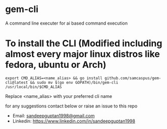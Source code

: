 # gem-cli
A command line executer for ai based command execution


<!-- # To install the Cli 


```shell
export CMD_ALIAS=<name_alias> && go install github.com/samcaspus/gem-cli@main && mv $GOPATH/bin/gem-cli $GOPATH/bin/$CMD_ALIAS
``` -->

# To install the CLI (Modified including almost every major linux distros like fedora, ubuntu or Arch)

```shell
export CMD_ALIAS=<name_alias> && go install github.com/samcaspus/gem-cli@latest && sudo mv $(go env GOPATH)/bin/gem-cli /usr/local/bin/$CMD_ALIAS
```

Replace <name_alias> with your preferred cli name

for any suggestions contact below or raise an issue to this repo

- Email: sandeepguptan1998@gmail.com
- Linkedin: https://www.linkedin.com/in/sandeepguptan1998

